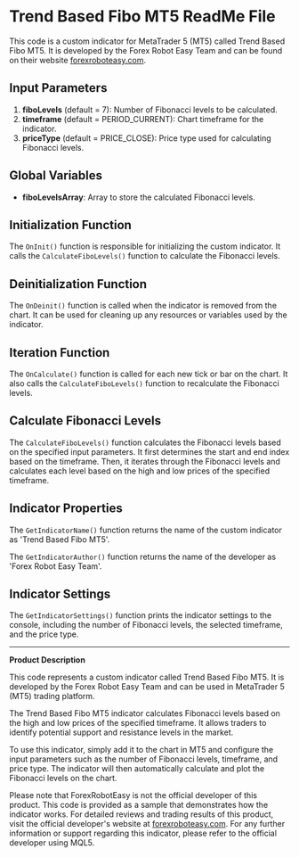 # Trend Based Fibo MT5 ReadMe File

This code is a custom indicator for MetaTrader 5 (MT5) called Trend Based Fibo MT5. It is developed by the Forex Robot Easy Team and can be found on their website [forexroboteasy.com](https://forexroboteasy.com).

## Input Parameters

1. **fiboLevels** (default = 7): Number of Fibonacci levels to be calculated.
2. **timeframe** (default = PERIOD_CURRENT): Chart timeframe for the indicator.
3. **priceType** (default = PRICE_CLOSE): Price type used for calculating Fibonacci levels.

## Global Variables

- **fiboLevelsArray**: Array to store the calculated Fibonacci levels.

## Initialization Function

The `OnInit()` function is responsible for initializing the custom indicator. It calls the `CalculateFiboLevels()` function to calculate the Fibonacci levels.

## Deinitialization Function

The `OnDeinit()` function is called when the indicator is removed from the chart. It can be used for cleaning up any resources or variables used by the indicator.

## Iteration Function

The `OnCalculate()` function is called for each new tick or bar on the chart. It also calls the `CalculateFiboLevels()` function to recalculate the Fibonacci levels.

## Calculate Fibonacci Levels

The `CalculateFiboLevels()` function calculates the Fibonacci levels based on the specified input parameters. It first determines the start and end index based on the timeframe. Then, it iterates through the Fibonacci levels and calculates each level based on the high and low prices of the specified timeframe.

## Indicator Properties

The `GetIndicatorName()` function returns the name of the custom indicator as 'Trend Based Fibo MT5'.

The `GetIndicatorAuthor()` function returns the name of the developer as 'Forex Robot Easy Team'.

## Indicator Settings

The `GetIndicatorSettings()` function prints the indicator settings to the console, including the number of Fibonacci levels, the selected timeframe, and the price type.

---

**Product Description**

This code represents a custom indicator called Trend Based Fibo MT5. It is developed by the Forex Robot Easy Team and can be used in MetaTrader 5 (MT5) trading platform. 

The Trend Based Fibo MT5 indicator calculates Fibonacci levels based on the high and low prices of the specified timeframe. It allows traders to identify potential support and resistance levels in the market.

To use this indicator, simply add it to the chart in MT5 and configure the input parameters such as the number of Fibonacci levels, timeframe, and price type. The indicator will then automatically calculate and plot the Fibonacci levels on the chart.

Please note that ForexRobotEasy is not the official developer of this product. This code is provided as a sample that demonstrates how the indicator works. For detailed reviews and trading results of this product, visit the official developer's website at [forexroboteasy.com](https://forexroboteasy.com). For any further information or support regarding this indicator, please refer to the official developer using MQL5.
